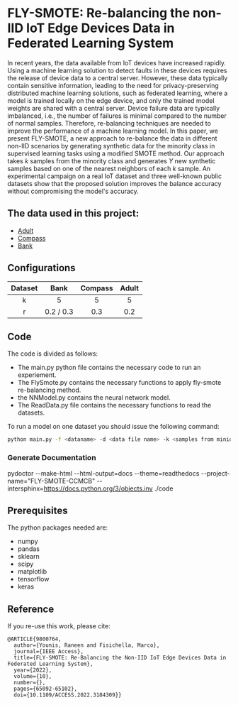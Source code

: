 # FLY-SMOTE: Re-balancing the non-IID IoT Edge Devices Data in Federated Learning System

In recent years, the data available from IoT devices have increased rapidly. Using a machine learning solution to detect
faults in these devices requires the release of device data to a central server. However, these data typically contain
sensitive information, leading to the need for privacy-preserving distributed machine learning solutions, such as
federated learning, where a model is trained locally on the edge device, and only the trained model weights are shared
with a central server. Device failure data are typically imbalanced, i.e., the number of failures is minimal compared to
the number of normal samples. Therefore, re-balancing techniques are needed to improve the performance of a machine
learning model. In this paper, we present FLY-SMOTE, a new approach to re-balance the data in different non-IID
scenarios by generating synthetic data for the minority class in supervised learning tasks using a modified SMOTE
method. Our approach takes $k$ samples from the minority class and generates $Y$ new synthetic samples based on one of
the nearest neighbors of each $k$ sample. An experimental campaign on a real IoT dataset and three well-known public
datasets show that the proposed solution improves the balance accuracy without compromising the model's accuracy.

## The data used in this project:

* [Adult](https://archive.ics.uci.edu/ml/datasets/adult)
* [Compass](https://www.kaggle.com/datasets/danofer/compass)
* [Bank](https://archive.ics.uci.edu/ml/datasets/bank+marketing)

## Configurations

| Dataset |   Bank    | Compass | Adult |
|:-------:|:---------:|:-------:|:-----:|
|    k    |     5     |    5    |   5   |
|    r    | 0.2 / 0.3 |   0.3   |  0.2  |

## Code

The code is divided as follows:

* The main.py python file contains the necessary code to run an experiement.
* The FlySmote.py contains the necessary functions to apply fly-smote re-balancing method.
* the NNModel.py contains the neural network model.
* The ReadData.py file contains the necessary functions to read the datasets.

To run a model on one dataset you should issue the following command:

```bash
python main.py -f <dataname> -d <data file name> -k <samples from miniority> -r <ratio of new samples>
```

### Generate Documentation
pydoctor --make-html --html-output=docs --theme=readthedocs --project-name="FLY-SMOTE-CCMCB" --intersphinx=https://docs.python.org/3/objects.inv ./code

## Prerequisites

The python packages needed are:

* numpy
* pandas
* sklearn
* scipy
* matplotlib
* tensorflow
* keras

## Reference

If you re-use this work, please cite:

```
@ARTICLE{9800764,
  author={Younis, Raneen and Fisichella, Marco},
  journal={IEEE Access}, 
  title={FLY-SMOTE: Re-Balancing the Non-IID IoT Edge Devices Data in Federated Learning System}, 
  year={2022},
  volume={10},
  number={},
  pages={65092-65102},
  doi={10.1109/ACCESS.2022.3184309}}
```
